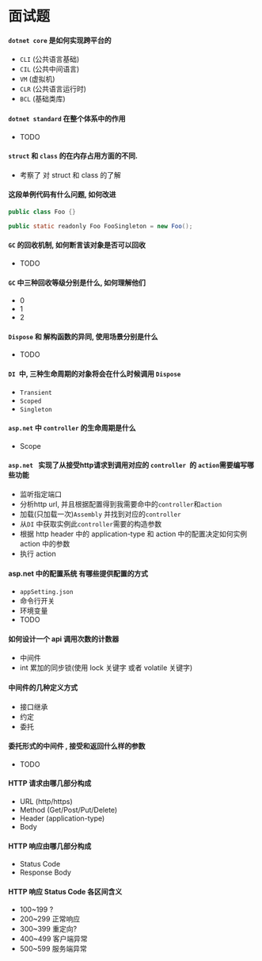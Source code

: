 # 面试题

#### `dotnet core` 是如何实现跨平台的

- `CLI` (公共语言基础)
- `CIL` (公共中间语言)
- `VM` (虚拟机)
- `CLR` (公共语言运行时)
- `BCL` (基础类库)

#### `dotnet standard` 在整个体系中的作用

- TODO

#### `struct` 和 `class` 的在内存占用方面的不同.

- 考察了 对 struct 和 class 的了解

#### 这段单例代码有什么问题, 如何改进

```java
public class Foo {}

public static readonly Foo FooSingleton = new Foo();
```


#### `GC` 的回收机制, 如何断言该对象是否可以回收

* TODO

#### `GC` 中三种回收等级分别是什么, 如何理解他们

* 0
* 1
* 2

#### `Dispose` 和 解构函数的异同, 使用场景分别是什么

* TODO

#### `DI `中, 三种生命周期的对象将会在什么时候调用 `Dispose`

* `Transient`
* `Scoped`
* `Singleton`

#### `asp.net` 中 `controller` 的生命周期是什么

- Scope

#### `asp.net ` 实现了从接受http请求到调用对应的 `controller `的 `action`需要编写哪些功能

- 监听指定端口
- 分析http url, 并且根据配置得到我需要命中的`controller`和`action`
- 加载(只加载一次)`Assembly` 并找到对应的`controller`
- 从`DI` 中获取实例此`controller`需要的构造参数
- 根据 http header 中的 application-type 和 action 中的配置决定如何实例 action 中的参数
- 执行 action

#### asp.net 中的配置系统 有哪些提供配置的方式

- `appSetting.json`
- 命令行开关
- 环境变量
- TODO

#### 如何设计一个 api 调用次数的计数器

- 中间件
- int 累加的同步锁(使用 lock 关键字 或者 volatile 关键字)

#### 中间件的几种定义方式

- 接口继承
- 约定
- 委托

#### 委托形式的中间件 , 接受和返回什么样的参数

- TODO

#### HTTP 请求由哪几部分构成

- URL       (http/https)
- Method (Get/Post/Put/Delete)
- Header  (application-type)
- Body

#### HTTP 响应由哪几部分构成

- Status Code
- Response Body

#### HTTP 响应 Status Code 各区间含义

- 100~199 ?
- 200~299 正常响应
- 300~399 重定向?
- 400~499 客户端异常
- 500~599 服务端异常
